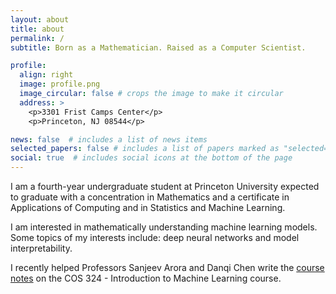 ```yaml
---
layout: about
title: about
permalink: /
subtitle: Born as a Mathematician. Raised as a Computer Scientist.

profile:
  align: right
  image: profile.png
  image_circular: false # crops the image to make it circular
  address: >
    <p>3301 Frist Camps Center</p>
    <p>Princeton, NJ 08544</p>

news: false  # includes a list of news items
selected_papers: false # includes a list of papers marked as "selected={true}"
social: true  # includes social icons at the bottom of the page
---
```


I am a fourth-year undergraduate student at Princeton University expected to graduate with a concentration in Mathematics and a certificate in Applications of Computing and in Statistics and Machine Learning.

I am interested in mathematically understanding machine learning models. Some topics of my interests include: deep neural networks and model interpretability.

I recently helped Professors Sanjeev Arora and Danqi Chen write the [course notes](https://parksimon0808.github.io/COS324/) on the COS 324 - Introduction to Machine Learning course.

<!---
Link to your social media connections, too. This theme is set up to use [Font Awesome icons](http://fortawesome.github.io/Font-Awesome/) and [Academicons](https://jpswalsh.github.io/academicons/), like the ones below. Add your Facebook, Twitter, LinkedIn, Google Scholar, or just disable all of them.
-->
